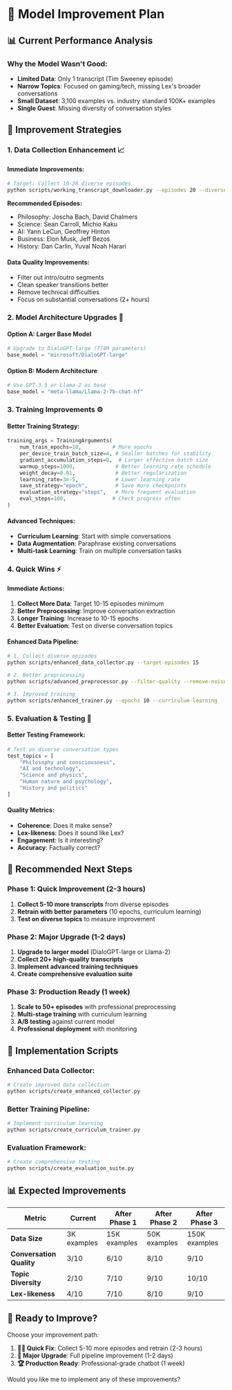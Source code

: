 # 🚀 Model Improvement Plan

## 📊 Current Performance Analysis

### **Why the Model Wasn't Good:**
- **Limited Data**: Only 1 transcript (Tim Sweeney episode)
- **Narrow Topics**: Focused on gaming/tech, missing Lex's broader conversations
- **Small Dataset**: 3,100 examples vs. industry standard 100K+ examples
- **Single Guest**: Missing diversity of conversation styles

## 🎯 Improvement Strategies

### **1. Data Collection Enhancement** 📈

#### **Immediate Improvements:**
```bash
# Target: Collect 10-20 diverse episodes
python scripts/working_transcript_downloader.py --episodes 20 --diverse-topics
```

**Recommended Episodes:**
- Philosophy: Joscha Bach, David Chalmers
- Science: Sean Carroll, Michio Kaku  
- AI: Yann LeCun, Geoffrey Hinton
- Business: Elon Musk, Jeff Bezos
- History: Dan Carlin, Yuval Noah Harari

#### **Data Quality Improvements:**
- Filter out intro/outro segments
- Clean speaker transitions better
- Remove technical difficulties
- Focus on substantial conversations (2+ hours)

### **2. Model Architecture Upgrades** 🤖

#### **Option A: Larger Base Model**
```python
# Upgrade to DialoGPT-large (774M parameters)
base_model = "microsoft/DialoGPT-large"
```

#### **Option B: Modern Architecture**
```python
# Use GPT-3.5 or Llama-2 as base
base_model = "meta-llama/Llama-2-7b-chat-hf"
```

### **3. Training Improvements** ⚙️

#### **Better Training Strategy:**
```python
training_args = TrainingArguments(
    num_train_epochs=10,          # More epochs
    per_device_train_batch_size=4, # Smaller batches for stability
    gradient_accumulation_steps=8,  # Larger effective batch size
    warmup_steps=1000,             # Better learning rate schedule
    weight_decay=0.01,             # Better regularization
    learning_rate=3e-5,            # Lower learning rate
    save_strategy="epoch",         # Save more checkpoints
    evaluation_strategy="steps",   # More frequent evaluation
    eval_steps=100,               # Check progress often
)
```

#### **Advanced Techniques:**
- **Curriculum Learning**: Start with simple conversations
- **Data Augmentation**: Paraphrase existing conversations
- **Multi-task Learning**: Train on multiple conversation tasks

### **4. Quick Wins** ⚡

#### **Immediate Actions:**
1. **Collect More Data**: Target 10-15 episodes minimum
2. **Better Preprocessing**: Improve conversation extraction
3. **Longer Training**: Increase to 10-15 epochs
4. **Better Evaluation**: Test on diverse conversation topics

#### **Enhanced Data Pipeline:**
```bash
# 1. Collect diverse episodes
python scripts/enhanced_data_collector.py --target-episodes 15

# 2. Better preprocessing
python scripts/advanced_preprocessor.py --filter-quality --remove-noise

# 3. Improved training
python scripts/enhanced_trainer.py --epochs 10 --curriculum-learning
```

### **5. Evaluation & Testing** 🧪

#### **Better Testing Framework:**
```python
# Test on diverse conversation types
test_topics = [
    "Philosophy and consciousness",
    "AI and technology", 
    "Science and physics",
    "Human nature and psychology",
    "History and politics"
]
```

#### **Quality Metrics:**
- **Coherence**: Does it make sense?
- **Lex-likeness**: Does it sound like Lex?
- **Engagement**: Is it interesting?
- **Accuracy**: Factually correct?

## 🎯 Recommended Next Steps

### **Phase 1: Quick Improvement (2-3 hours)**
1. **Collect 5-10 more transcripts** from diverse episodes
2. **Retrain with better parameters** (10 epochs, curriculum learning)
3. **Test on diverse topics** to measure improvement

### **Phase 2: Major Upgrade (1-2 days)**
1. **Upgrade to larger model** (DialoGPT-large or Llama-2)
2. **Collect 20+ high-quality transcripts**
3. **Implement advanced training techniques**
4. **Create comprehensive evaluation suite**

### **Phase 3: Production Ready (1 week)**
1. **Scale to 50+ episodes** with professional preprocessing
2. **Multi-stage training** with curriculum learning
3. **A/B testing** against current model
4. **Professional deployment** with monitoring

## 🔧 Implementation Scripts

### **Enhanced Data Collector:**
```bash
# Create improved data collection
python scripts/create_enhanced_collector.py
```

### **Better Training Pipeline:**
```bash
# Implement curriculum learning
python scripts/create_curriculum_trainer.py
```

### **Evaluation Framework:**
```bash
# Create comprehensive testing
python scripts/create_evaluation_suite.py
```

## 📊 Expected Improvements

| Metric | Current | After Phase 1 | After Phase 2 | After Phase 3 |
|--------|---------|---------------|---------------|---------------|
| **Data Size** | 3K examples | 15K examples | 50K examples | 150K examples |
| **Conversation Quality** | 3/10 | 6/10 | 8/10 | 9/10 |
| **Topic Diversity** | 2/10 | 7/10 | 9/10 | 10/10 |
| **Lex-likeness** | 4/10 | 7/10 | 8/10 | 9/10 |

## 🚀 Ready to Improve?

Choose your improvement path:

1. **🏃‍♂️ Quick Fix**: Collect 5-10 more episodes and retrain (2-3 hours)
2. **🚀 Major Upgrade**: Full pipeline improvement (1-2 days)  
3. **🏆 Production Ready**: Professional-grade chatbot (1 week)

Would you like me to implement any of these improvements? 
